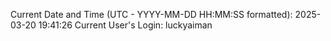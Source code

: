 Current Date and Time (UTC - YYYY-MM-DD HH:MM:SS formatted): 2025-03-20 19:41:26
Current User's Login: luckyaiman
